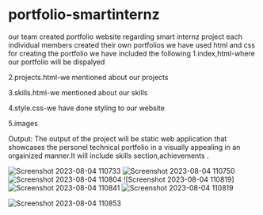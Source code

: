 # portfolio-smartinternz
our team created portfolio website regarding smart internz project
each individual members created their own portfolios
we have used html and css for creating the portfolio
we have included the following
1.index,html-where our portfolio will be dispalyed

2.projects.html-we mentioned about our projects

3.skills.html-we mentioned about our skills

4.style.css-we have done styling to our website

5.images

Output:
The output of the project will be static web application that showcases the personel technical portfolio in a visually appealing in an orgainized manner.It will include skills section,achievements .

![Screenshot 2023-08-04 110733](https://github.com/harshitha-naga-valli/portfolio-smartinternz/assets/86561393/a7a62463-e3a5-400d-a82d-cb41e91091d8)
![Screenshot 2023-08-04 110750](https://github.com/harshitha-naga-valli/portfolio-smartinternz/assets/86561393/348b9e5a-f760-4b89-945c-a641e16a9c45)
![Screenshot 2023-08-04 110804](https://github.com/harshitha-naga-valli/portfolio-smartinternz/assets/86561393/70da1945-69be-4062-b2d0-5b39160c9bb2)
![Screenshot 2023-08-04 110819]![Screenshot 2023-08-04 110841](https://github.com/harshitha-naga-valli/portfolio-smartinternz/assets/86561393/e4d1b16a-ca40-49d3-b651-12e219d5c5eb)
![Screenshot 2023-08-04 110819](https://github.com/harshitha-naga-valli/portfolio-smartinternz/assets/86561393/cc7eb82f-9390-4023-944c-ceed897c2f6b)

![Screenshot 2023-08-04 110853](https://github.com/harshitha-naga-valli/portfolio-smartinternz/assets/86561393/54b308a2-18b3-42e6-ba21-b0c54bb419fa)
